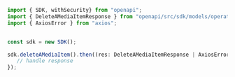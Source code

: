 <!-- Start SDK Example Usage -->
```typescript
import { SDK, withSecurity} from "openapi";
import { DeleteAMediaItemResponse } from "openapi/src/sdk/models/operations";
import { AxiosError } from "axios";


const sdk = new SDK();

sdk.deleteAMediaItem().then((res: DeleteAMediaItemResponse | AxiosError) => {
   // handle response
});
```
<!-- End SDK Example Usage -->
